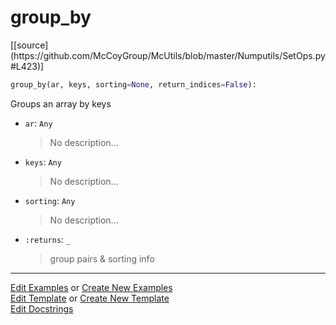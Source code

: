# <a id="McUtils.Numputils.SetOps.group_by">group_by</a>
<div class="docs-source-link" markdown="1">
[[source](https://github.com/McCoyGroup/McUtils/blob/master/Numputils/SetOps.py#L423)]
</div>

```python
group_by(ar, keys, sorting=None, return_indices=False): 
```
Groups an array by keys
- `ar`: `Any`
    >No description...
- `keys`: `Any`
    >No description...
- `sorting`: `Any`
    >No description...
- `:returns`: `_`
    >group pairs & sorting info 



___

[Edit Examples](https://github.com/McCoyGroup/McUtils/edit/gh-pages/ci/examples/McUtils/Numputils/SetOps/group_by.md) or 
[Create New Examples](https://github.com/McCoyGroup/McUtils/new/gh-pages/?filename=ci/examples/McUtils/Numputils/SetOps/group_by.md) <br/>
[Edit Template](https://github.com/McCoyGroup/McUtils/edit/gh-pages/ci/docs/McUtils/Numputils/SetOps/group_by.md) or 
[Create New Template](https://github.com/McCoyGroup/McUtils/new/gh-pages/?filename=ci/docs/templates/McUtils/Numputils/SetOps/group_by.md) <br/>
[Edit Docstrings](https://github.com/McCoyGroup/McUtils/edit/master/Numputils/SetOps.py#L423?message=Update%20Docs)